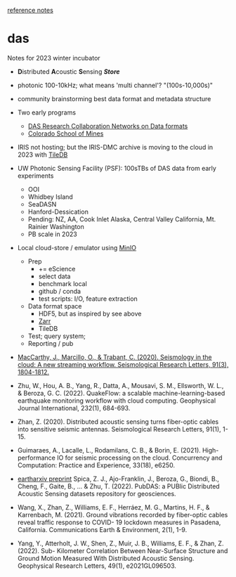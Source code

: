[reference notes](https://github.com/robfatland/das/blob/main/references.md)

# das


Notes for 2023 winter incubator


- **D**istributed **A**coustic **S**ensing ***Store***
- photonic 100-10kHz; what means 'multi channel'? "(100s-10,000s)" 
- community brainstorming best data format and metadata structure
- Two early programs
    - [DAS Research Collaboration Networks on Data formats](https://github.com/DAS-RCN/RCN_DASformat)
    - [Colorado School of Mines](https://github.com/DASDAE/dascore)
- IRIS not hosting; but the IRIS-DMC archive is moving to the cloud in 2023 with [TileDB](https://tiledb.com)
- UW Photonic Sensing Facility (PSF): 100sTBs of DAS data from early experiments
    - OOI
    - Whidbey Island
    - SeaDASN
    - Hanford-Dessication
    - Pending: NZ, AA, Cook Inlet Alaska, Central Valley California, Mt. Rainier Washington
    - PB scale in 2023
- Local cloud-store / emulator using [MinIO](https://min.io/)
    - Prep
        - += eScience
        - select data
        - benchmark local
        - github / conda
        - test scripts: I/O, feature extraction
    - Data format space
        - HDF5, but as inspired by see above
        - [Zarr](https://zarr.readthedocs.io/en/stable/#)
        - TileDB
    - Test; query system; 
    - Reporting / pub


- [MacCarthy, J., Marcillo, O., & Trabant, C. (2020). Seismology in the cloud: A new
streaming workflow. Seismological Research Letters, 91(3), 1804-1812.](https://github.com/robfatland/das/blob/main/references.md)
- Zhu, W., Hou, A. B., Yang, R., Datta, A., Mousavi, S. M., Ellsworth, W. L., & Beroza, G. C.
(2022). QuakeFlow: a scalable machine-learning-based earthquake monitoring workflow
with cloud computing. Geophysical Journal International, 232(1), 684-693.
- Zhan, Z. (2020). Distributed acoustic sensing turns fiber-optic cables into sensitive seismic
antennas. Seismological Research Letters, 91(1), 1-15.
- Guimaraes, A., Lacalle, L., Rodamilans, C. B., & Borin, E. (2021). High-performance IO
for seismic processing on the cloud. Concurrency and Computation: Practice and
Experience, 33(18), e6250.
- [eartharxiv preprint](https://eartharxiv.org/repository/view/3574/) 
Spica, Z. J., Ajo-Franklin, J., Beroza, G., Biondi, B., Cheng, F., Gaite, B., ... & Zhu, T.
(2022). PubDAS: a PUBlic Distributed Acoustic Sensing datasets repository for
geosciences.
- Wang, X., Zhan, Z., Williams, E. F., Herráez, M. G., Martins, H. F., & Karrenbach, M.
(2021). Ground vibrations recorded by fiber-optic cables reveal traffic response to COVID-
19 lockdown measures in Pasadena, California. Communications Earth & Environment, 2(1), 1-9.
- Yang, Y., Atterholt, J. W., Shen, Z., Muir, J. B., Williams, E. F., & Zhan, Z. (2022). Sub-
Kilometer Correlation Between Near-Surface Structure and Ground Motion Measured With 
Distributed Acoustic Sensing. Geophysical Research Letters, 49(1),
e2021GL096503.
